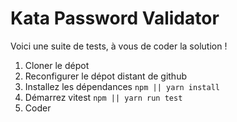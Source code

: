 # Kata Password Validator

Voici une suite de tests, à vous de coder la solution !

1. Cloner le dépot
2. Reconfigurer le dépot distant de github
3. Installez les dépendances ```npm || yarn install```
4. Démarrez vitest ```npm || yarn run test```
3. Coder